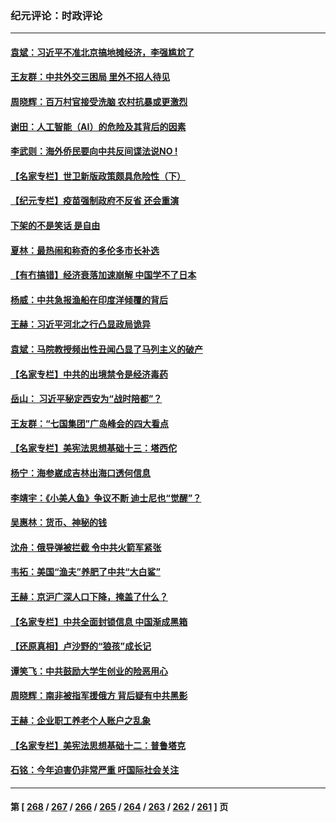 ### 纪元评论：时政评论
---
#### [袁斌：习近平不准北京搞地摊经济，李强尴尬了](../../pages/nsc1025/n14000291.md) 
#### [王友群：中共外交三困局 里外不招人待见](../../pages/nsc1025/n13999728.md) 
#### [周晓辉：百万村官接受洗脑 农村抗暴或更激烈](../../pages/nsc1025/n13999859.md) 
#### [谢田：人工智能（AI）的危险及其背后的因素](../../pages/nsc1025/n13999983.md) 
#### [李武则：海外侨民要向中共反间谍法说NO !](../../pages/nsc1025/n13999967.md) 
#### [【名家专栏】世卫新版政策颇具危险性（下）](../../pages/nsc1025/n13996714.md) 
#### [【纪元专栏】疫苗强制政府不反省 还会重演](../../pages/nsc1025/n13999798.md) 
#### [下架的不是笑话 是自由](../../pages/nsc1025/n13999772.md) 
#### [夏林：最热闹和称奇的多伦多市长补选](../../pages/nsc1025/n13999768.md) 
#### [【有冇搞错】经济衰落加速崩解 中国学不了日本](../../pages/nsc1025/n13999518.md) 
#### [杨威：中共急报渔船在印度洋倾覆的背后](../../pages/nsc1025/n13999332.md) 
#### [王赫：习近平河北之行凸显政局诡异](../../pages/nsc1025/n13999228.md) 
#### [袁斌：马院教授频出性丑闻凸显了马列主义的破产](../../pages/nsc1025/n13999255.md) 
#### [【名家专栏】中共的出境禁令是经济毒药](../../pages/nsc1025/n13995832.md) 
#### [岳山： 习近平秘定西安为“战时陪都”？](../../pages/nsc1025/n13998244.md) 
#### [王友群：“七国集团”广岛峰会的四大看点](../../pages/nsc1025/n13998367.md) 
#### [【名家专栏】美宪法思想基础十三：塔西佗](../../pages/nsc1025/n13997512.md) 
#### [杨宁：海参崴成吉林出海口透何信息](../../pages/nsc1025/n13998236.md) 
#### [李靖宇：《小美人鱼》争议不断 迪士尼也“觉醒”？](../../pages/nsc1025/n13998144.md) 
#### [吴惠林：货币、神秘的钱](../../pages/nsc1025/n13998110.md) 
#### [沈舟：俄导弹被拦截 令中共火箭军紧张](../../pages/nsc1025/n13997849.md) 
#### [韦拓：美国“渔夫”养肥了中共“大白鲨”](../../pages/nsc1025/n13997913.md) 
#### [王赫：京沪广深人口下降，掩盖了什么？](../../pages/nsc1025/n13997817.md) 
#### [【名家专栏】中共全面封锁信息 中国渐成黑箱](../../pages/nsc1025/n13996712.md) 
#### [【还原真相】卢沙野的“狼孩”成长记](../../pages/nsc1025/n13996776.md) 
#### [谭笑飞：中共鼓励大学生创业的险恶用心](../../pages/nsc1025/n13996862.md) 
#### [周晓辉：南非被指军援俄方 背后疑有中共黑影](../../pages/nsc1025/n13996815.md) 
#### [王赫：企业职工养老个人账户之乱象](../../pages/nsc1025/n13996589.md) 
#### [【名家专栏】美宪法思想基础十二：普鲁塔克](../../pages/nsc1025/n13995813.md) 
#### [石铭：今年迫害仍非常严重 吁国际社会关注](../../pages/nsc1025/n13996099.md) 

---
#### 第 [ [268](./268.md) / [267](./267.md) / [266](./266.md) / [265](./265.md) / [264](./264.md) / [263](./263.md) / [262](./262.md) / [261](./261.md) ] 页
